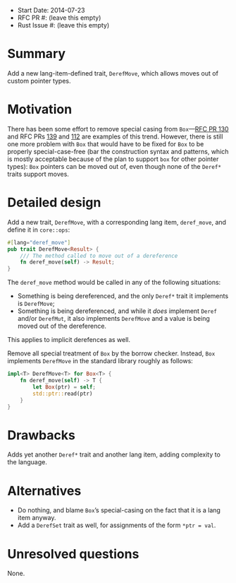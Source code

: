 - Start Date: 2014-07-23
- RFC PR #: (leave this empty)
- Rust Issue #: (leave this empty)

Summary
=======

Add a new lang-item-defined trait, `DerefMove`, which allows moves out of custom
pointer types.

Motivation
==========

There has been some effort to remove special casing from `Box`—[RFC PR
130](https://github.com/rust-lang/rfcs/pull/130) and RFC PRs
[139](https://github.com/rust-lang/rfcs/pull/139) and
[112](https://github.com/rust-lang/rfcs/pull/112) are examples of this trend.
However, there is still one more problem with `Box` that would have to be fixed
for `Box` to be properly special-case-free (bar the construction syntax and
patterns, which is mostly acceptable because of the plan to support `box`
for other pointer types): `Box` pointers can be moved out of, even though
none of the `Deref*` traits support moves.

Detailed design
===============

Add a new trait, `DerefMove`, with a corresponding lang item, `deref_move`, and
define it in `core::ops`:

```rust
#[lang="deref_move"]
pub trait DerefMove<Result> {
    /// The method called to move out of a dereference
    fn deref_move(self) -> Result;
}
```

The `deref_move` method would be called in any of the following situations:

* Something is being dereferenced, and the only `Deref*` trait it implements is
  `DerefMove`;
* Something is being dereferenced, and while it *does* implement `Deref` and/or
  `DerefMut`, it also implements `DerefMove` and a value is being moved out of
  the dereference.

This applies to implicit derefences as well.

Remove all special treatment of `Box` by the borrow checker. Instead, `Box`
implements `DerefMove` in the standard library roughly as follows:

```rust
impl<T> DerefMove<T> for Box<T> {
    fn deref_move(self) -> T {
        let Box(ptr) = self;
        std::ptr::read(ptr)
    }
}
```

Drawbacks
=========

Adds yet another `Deref*` trait and another lang item, adding complexity to the
language.

Alternatives
============

* Do nothing, and blame `Box`’s special-casing on the fact that it is a lang item
  anyway.
* Add a `DerefSet` trait as well, for assignments of the form `*ptr = val`.

Unresolved questions
====================

None.
